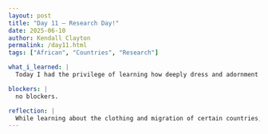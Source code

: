 ```yaml
---
layout: post
title: "Day 11 – Research Day!"
date: 2025-06-10
author: Kendall Clayton
permalink: /day11.html
tags: ["African", "Countries", "Research"]

what_i_learned: |
  Today I had the privilege of learning how deeply dress and adornment are tied to history, identity, and survival! In doing research about the clothing and also the migration from/to these countries, I found that these communities expressed themselves through the cloth and also used beads to mark the rite of passage or even social status. I used to think of clothing mostly in terms of fashion or style, but now I see how it served a greater purpose for these communities.

blockers: |
  no blockers.

reflection: |
  While learning about the clothing and migration of certain countries, I also learned how to utilize AI properly. In previous coursework, I had just used AI for everything and wondered why I would sometimes get answers wrong. But, now I understand it is important to always fact check my work. Moving forward, I have realized that I must double check any answers I get from ChatGPT with reputable sources such as google scholar or britannica!
---
```

